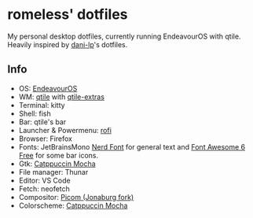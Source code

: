 # romeless' dotfiles
My personal desktop dotfiles, currently running EndeavourOS with qtile. Heavily inspired by [dani-lp](https://github.com/dani-lp/dotfiles)'s dotfiles.

## Info
- OS: [EndeavourOS](https://endeavouros.com/)
- WM: [qtile](https://github.com/qtile/qtile) with [qtile-extras](https://github.com/elParaguayo/qtile-extras)
- Terminal: kitty
- Shell: fish
- Bar: qtile's bar
- Launcher & Powermenu: [rofi](https://github.com/davatorium/rofi)
- Browser: Firefox
- Fonts: JetBrainsMono [Nerd Font](https://github.com/ryanoasis/nerd-fonts) for general text and [Font Awesome 6 Free](https://fontawesome.com/) for some bar icons. 
- Gtk: [Catppuccin Mocha](https://github.com/catppuccin/catppuccin)
- File manager: Thunar
- Editor: VS Code
- Fetch: neofetch
- Compositor: [Picom (Jonaburg fork)](https://github.com/jonaburg/picom)
- Colorscheme: [Catppuccin Mocha](https://github.com/catppuccin/catppuccin)
